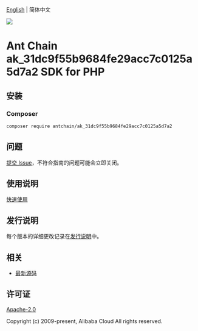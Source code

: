 [English](README.md) | 简体中文

![](https://aliyunsdk-pages.alicdn.com/icons/AlibabaCloud.svg)

# Ant Chain ak_31dc9f55b9684fe29acc7c0125a5d7a2 SDK for PHP

## 安装

### Composer

```bash
composer require antchain/ak_31dc9f55b9684fe29acc7c0125a5d7a2
```

## 问题

[提交 Issue](https://github.com/alipay/antchain-openapi-prod-sdk/issues/new)，不符合指南的问题可能会立即关闭。

## 使用说明

[快速使用](https://github.com/alipay/antchain-openapi-prod-sdk)

## 发行说明

每个版本的详细更改记录在[发行说明](./ChangeLog.txt)中。

## 相关

* [最新源码](https://github.com/antchain-openapi-sdk-php)

## 许可证

[Apache-2.0](http://www.apache.org/licenses/LICENSE-2.0)

Copyright (c) 2009-present, Alibaba Cloud All rights reserved.
